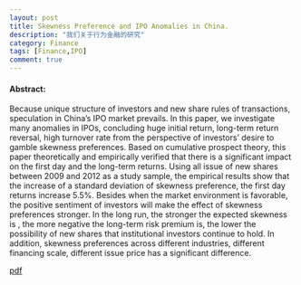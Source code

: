 ```yaml
---
layout: post
title: Skewness Preference and IPO Anomalies in China.
description: "我们关于行为金融的研究"
category: Finance
tags: [Finance,IPO]
comment: true
---
```

#### Abstract:      

Because unique structure of investors and new share rules of transactions, speculation in China’s IPO market prevails. In this paper, we investigate many anomalies in IPOs, concluding huge initial return, long-term return reversal, high turnover rate from the perspective of investors’ desire to gamble skewness preferences. Based on cumulative prospect theory, this paper theoretically and empirically verified that there is a significant impact on the first day and the long-term returns. Using all issue of new shares between 2009 and 2012 as a study sample, the empirical results show that the increase of a standard deviation of skewness preference, the first day returns increase 5.5%. Besides when the market environment is favorable, the positive sentiment of investors will make the effect of skewness preferences stronger. In the long run, the stronger the expected skewness is , the more negative the long-term risk premium is, the lower the possibility of new shares that institutional investors continue to hold. In addition, skewness preferences across different industries, different financing scale, different issue price has a significant difference.

[pdf](http://poseidon01.ssrn.com/delivery.php?ID=766114027119124065122092019087105024041036054041060067089080104124119126127082029065030103098020118029043081030065105125085099017069086012044081109074085091121111030025085034105116072081082095001103090066088125027025123104092025084011066122064005029066&EXT=pdf)